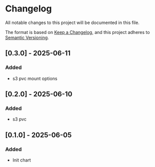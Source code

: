 # Changelog

All notable changes to this project will be documented in this file.

The format is based on [Keep a Changelog](https://keepachangelog.com/en/1.0.0/),
and this project adheres to [Semantic Versioning](https://semver.org/spec/v2.0.0.html).

## [0.3.0] - 2025-06-11
### Added
- s3 pvc mount options

## [0.2.0] - 2025-06-10
### Added
- s3 pvc

## [0.1.0] - 2025-06-05
### Added
- Init chart

